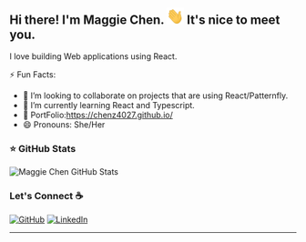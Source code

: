 ## Hi there! I'm Maggie Chen. <img src="https://raw.githubusercontent.com/ABSphreak/ABSphreak/master/gifs/Hi.gif" width="30px"> It's nice to meet you.

I love building Web applications using React.

⚡ Fun Facts:
- 👯 I’m looking to collaborate on projects that are using React/Patternfly.
- 🌱 I’m currently learning React and Typescript.
- 💞️ PortFolio:https://chenz4027.github.io/
- 😄 Pronouns: She/Her

 ### ⭐ GitHub Stats

 <p> 
    <img src="https://github-readme-stats.vercel.app/api?username=chenz4027&count_private=true&show_icons=true&theme=default&line" alt="Maggie Chen GitHub Stats" width="420"/> 
 </p>

### Let's Connect :coffee:
<p align="left">
	<a href="https://github.com/chenz4027"><img src="https://img.icons8.com/bubbles/50/000000/github.png" alt="GitHub"/></a>
	<a href="https://www.linkedin.com/in/zhixian-maggie-chen-596958118/"><img src="https://img.icons8.com/bubbles/50/000000/linkedin.png" alt="LinkedIn"/></a>
</p>

-----

<!--
**chenz4027/chenz4027** is a ✨ _special_ ✨ repository because its `README.md` (this file) appears on your GitHub profile.

Here are some ideas to get you started:

- 🔭 I’m currently working on ...
- 🌱 I’m currently learning ...
- 👯 I’m looking to collaborate on ...
- 🤔 I’m looking for help with ...
- 💬 Ask me about ...
- 📫 How to reach me: ...
- 😄 Pronouns: ...
- ⚡ Fun fact: ...
-->
